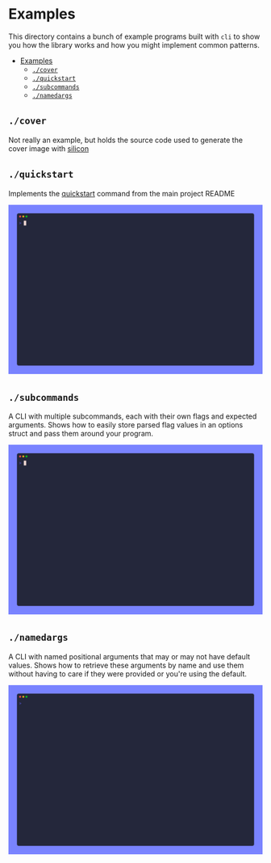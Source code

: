 # Examples

This directory contains a bunch of example programs built with `cli` to show you how the library works and how you might implement common patterns.

- [Examples](#examples)
  - [`./cover`](#cover)
  - [`./quickstart`](#quickstart)
  - [`./subcommands`](#subcommands)
  - [`./namedargs`](#namedargs)

## `./cover`

Not really an example, but holds the source code used to generate the cover image with [silicon]

## `./quickstart`

Implements the [quickstart] command from the main project README

![quickstart](../docs/img/quickstart.gif)

## `./subcommands`

A CLI with multiple subcommands, each with their own flags and expected arguments. Shows how to easily store parsed flag values in an options struct and pass them around your program.

![subcommands](../docs/img/subcommands.gif)

## `./namedargs`

A CLI with named positional arguments that may or may not have default values. Shows how to retrieve these arguments by name and use them without having to care if they were provided or you're using the default.

![namedargs](../docs/img/namedargs.gif)

[quickstart]: https://github.com/FollowTheProcess/cli#quickstart
[silicon]: https://github.com/Aloxaf/silicon
